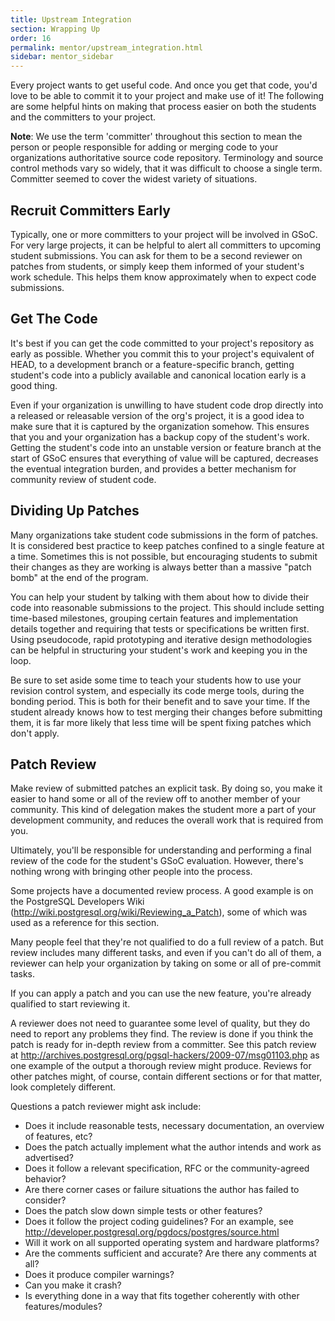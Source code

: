 ```yaml
---
title: Upstream Integration
section: Wrapping Up
order: 16
permalink: mentor/upstream_integration.html
sidebar: mentor_sidebar
---
```


Every project wants to get useful code. And once you get that code, you'd love to be able to commit it to your project and make use of it! The following are some helpful hints on making that process easier on both the students and the committers to your project.

**Note**: We use the term 'committer' throughout this section to mean the person or people responsible for adding or merging code to your organizations authoritative source code repository. Terminology and source control methods vary so widely, that it was difficult to choose a single term. Committer seemed to cover the widest variety of situations.


## Recruit Committers Early

Typically, one or more committers to your project will be involved in GSoC. For very large projects, it can be helpful to alert all committers to upcoming student submissions. You can ask for them to be a second reviewer on patches from students, or simply keep them informed of your student's work schedule. This helps them know approximately when to expect code submissions.


## Get The Code

It's best if you can get the code committed to your project's repository as early as possible. Whether you commit this to your project's equivalent of HEAD, to a development branch or a feature-specific branch, getting student's code into a publicly available and canonical location early is a good thing.

Even if your organization is unwilling to have student code drop directly into a released or releasable version of the org's project, it is a good idea to make sure that it is captured by the organization somehow. This ensures that you and your organization has a backup copy of the student's work. Getting the student's code into an unstable version or feature branch at the start of GSoC ensures that everything of value will be captured, decreases the eventual integration burden, and provides a better mechanism for community review of student code.


## Dividing Up Patches

Many organizations take student code submissions in the form of patches.  It is considered best practice to keep patches confined to a single feature at a time. Sometimes this is not possible, but encouraging students to submit their changes as they are working is always better than a massive "patch bomb" at the end of the program.

You can help your student by talking with them about how to divide their code into reasonable submissions to the project. This should include setting time-based milestones, grouping certain features and implementation details together and requiring that tests or specifications be written first. Using pseudocode, rapid prototyping and iterative design methodologies can be helpful in structuring your student's work and keeping you in the loop.

Be sure to set aside some time to teach your students how to use your revision control system, and especially its code merge tools, during the bonding period. This is both for their benefit and to save your time. If the student already knows how to test merging their changes before submitting them, it is far more likely that less time will be spent fixing patches which don't apply.

 


## Patch Review

Make review of submitted patches an explicit task. By doing so, you make it easier to hand some or all of the review off to another member of your community. This kind of delegation makes the student more a part of your development community, and reduces the overall work that is required from you.

Ultimately, you'll be responsible for understanding and performing a final review of the code for the student's GSoC evaluation. However, there's nothing wrong with bringing other people into the process.

Some projects have a documented review process. A good example is on the PostgreSQL Developers Wiki (http://wiki.postgresql.org/wiki/Reviewing_a_Patch), some of which was used as a reference for this section.

Many people feel that they're not qualified to do a full review of a patch. But review includes many different tasks, and even if you can't do all of them, a reviewer can help your organization by taking on some or all of pre-commit tasks.

If you can apply a patch and you can use the new feature, you're already qualified to start reviewing it.

A reviewer does not need to guarantee some level of quality, but they do need to report any problems they find. The review is done if you think the patch is ready for in-depth review from a committer. See this patch review at http://archives.postgresql.org/pgsql-hackers/2009-07/msg01103.php as one example of the output a thorough review might produce. Reviews for other patches might, of course, contain different sections or for that matter, look completely different.

Questions a patch reviewer might ask include:



*   Does it include reasonable tests, necessary documentation, an overview of features, etc?
*   Does the patch actually implement what the author intends and work as advertised?
*   Does it follow a relevant specification, RFC or the community-agreed behavior?
*   Are there corner cases or failure situations the author has failed to consider?
*   Does the patch slow down simple tests or other features?
*   Does it follow the project coding guidelines? For an example, see http://developer.postgresql.org/pgdocs/postgres/source.html
*   Will it work on all supported operating system and hardware platforms?
*   Are the comments sufficient and accurate? Are there any comments at all?
*   Does it produce compiler warnings?
*   Can you make it crash?
*   Is everything done in a way that fits together coherently with other features/modules?


